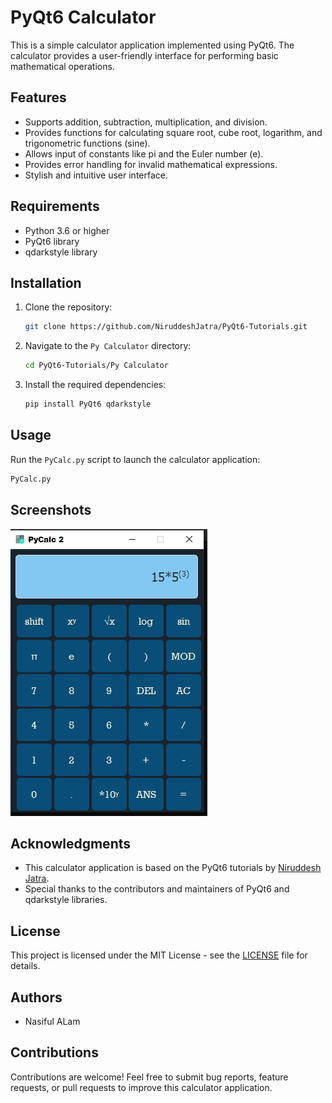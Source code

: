 # PyQt6 Calculator

This is a simple calculator application implemented using PyQt6. The calculator provides a user-friendly interface for performing basic mathematical operations.

## Features

- Supports addition, subtraction, multiplication, and division.
- Provides functions for calculating square root, cube root, logarithm, and trigonometric functions (sine).
- Allows input of constants like pi and the Euler number (e).
- Provides error handling for invalid mathematical expressions.
- Stylish and intuitive user interface.

## Requirements

- Python 3.6 or higher
- PyQt6 library
- qdarkstyle library

## Installation

1. Clone the repository:

    ```bash
    git clone https://github.com/NiruddeshJatra/PyQt6-Tutorials.git
    ```

2. Navigate to the `Py Calculator` directory:

    ```bash
    cd PyQt6-Tutorials/Py Calculator
    ```

3. Install the required dependencies:

    ```bash
    pip install PyQt6 qdarkstyle
    ```

## Usage

Run the `PyCalc.py` script to launch the calculator application:

```bash
PyCalc.py
```


## Screenshots

![Main Window](Py_Calculator.png)

## Acknowledgments

- This calculator application is based on the PyQt6 tutorials by [Niruddesh Jatra](https://github.com/NiruddeshJatra).
- Special thanks to the contributors and maintainers of PyQt6 and qdarkstyle libraries.

## License

This project is licensed under the MIT License - see the [LICENSE](LICENSE) file for details.

## Authors

- Nasiful ALam

## Contributions

Contributions are welcome! Feel free to submit bug reports, feature requests, or pull requests to improve this calculator application.
